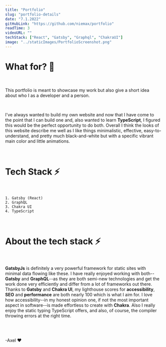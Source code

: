 ```yaml
---
title: "Portfolio"
slug: "portfolio-details"
date: "7.1.2022"
gitHubLink: "https://github.com/niemax/portfolio"
readTime: 3
videoURL: ""
techStack: ["React", "Gatsby", "Graphql", "ChakraUI"]
image: "../staticImages/PortfolioScreenshot.png"
---
```


# **What for?** 🤔

<br>

This portfolio is meant to showcase my work but also give a short idea about who I as a developer
and a person.

<br>

I've always wanted to build my own website and now that I have come to the point that I can build
one and, also wanted to learn **TypeScript**, I figured this would be the perfect opportunity to do
both. Overall I think the looks of this website describe me well as I like things minimalistic,
effective, easy-to-understand, and pretty much black-and-white but with a specific vibrant main
color and little animations.

<br>

# **Tech Stack** ⚡

<br>

    1. Gatsby (React)
    2. GraphQL
    3. Chakra UI
    4. TypeScript

<br>

# **About the tech stack** ⚡

<br>

**GatsbyJs** is definitely a very powerful framework for static sites with minimal data flowing like
these. I have really enjoyed working with both--**Gatsby** and **GraphQL**--as they are both
semi-new technologies and get the work done very efficiently and differ from a lot of frameworks out
there. Thanks to **Gatsby** and **Chakra UI**, my lighthouse scores for **accessibility**, **SEO**
and **performance** are both nearly 100 which is what I aim for. I love how accessibility--in my
honest opinion one, if not the most important aspect in software--is made effortless to create with
**Chakra**. Also I really enjoy the static typing TypeScript offers, and also, of course, the
compiler throwing errors at the right time.

<br>
<br>

-Axel ❤
